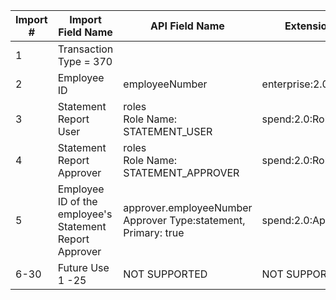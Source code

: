 Import #|Import Field Name|API Field Name|Extension
---|---|---|---
1|Transaction Type = 370|
2|Employee ID|employeeNumber|enterprise:2.0:User
3|Statement Report User|roles <br> Role Name: STATEMENT_USER|spend:2.0:Role
4|Statement Report Approver|roles <br> Role Name: STATEMENT_APPROVER|spend:2.0:Role
5|Employee ID of the employee's Statement Report Approver|approver.employeeNumber <br> Approver Type:statement, Primary: true|spend:2.0:Approver 
6-30|Future Use 1 -25|NOT SUPPORTED|NOT SUPPORTED
